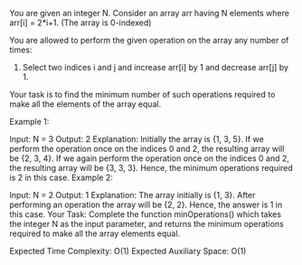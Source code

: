 You are given an integer N. Consider an array arr having N elements where arr[i] = 2*i+1. (The array is 0-indexed)

You are allowed to perform the given operation on the array any number of times:

1) Select two indices i and j and increase arr[i] by 1 and decrease arr[j] by 1.

Your task is to find the minimum number of such operations required to make all the elements of the array equal.

Example 1:

Input:
N = 3
Output:
2
Explanation:
Initially the array is {1, 3, 5}. If we perform
the operation once on the indices 0 and 2, the 
resulting array will be {2, 3, 4}. If we again 
perform the operation once on the indices 0
and 2, the resulting array will be {3, 3, 3}.
Hence, the minimum operations required is 2
in this case. 
Example 2:

Input: 
N = 2
Output:
1
Explanation: 
The array initially is {1, 3}. After performing 
an operation the array will be {2, 2}. Hence,
the answer is 1 in this case.
Your Task:
Complete the function minOperations() which takes the integer N as the input parameter, and returns the minimum operations required to make all the array elements equal.

Expected Time Complexity: O(1)
Expected Auxiliary Space: O(1)